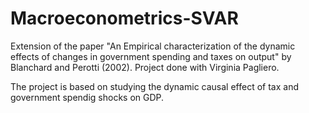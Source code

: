 # Macroeconometrics-SVAR
Extension of the paper "An Empirical characterization of the dynamic effects of changes in government spending and taxes on output" by Blanchard and Perotti (2002). Project done with Virginia Pagliero.

The project is based on studying the dynamic causal effect of tax and government spendig shocks on GDP.
